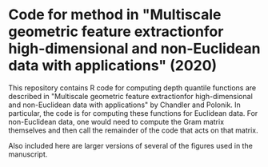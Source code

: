 # Code for method in "Multiscale geometric feature extractionfor high-dimensional and non-Euclidean data with applications" (2020)
This repository contains R code for computing depth quantile functions are described in "Multiscale geometric feature extractionfor high-dimensional and non-Euclidean data with applications" by Chandler and Polonik.  In particular, the code is for computing these functions for Euclidean data.  For non-Euclidean data, one would need to compute the Gram matrix themselves and then call the remainder of the code that acts on that matrix.  

Also included here are larger versions of several of the figures used in the manuscript. 
